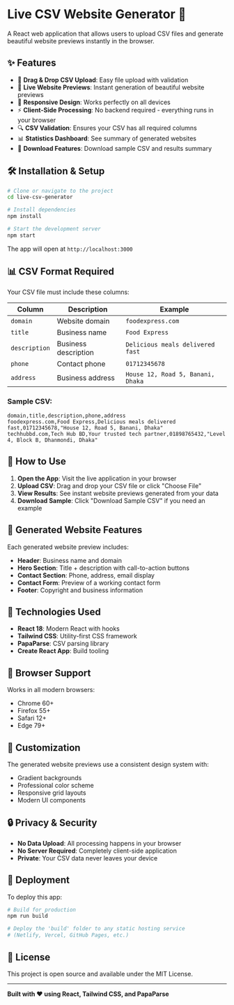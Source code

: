 # Live CSV Website Generator 🚀

A React web application that allows users to upload CSV files and generate beautiful website previews instantly in the browser.

## ✨ Features

- 📁 **Drag & Drop CSV Upload**: Easy file upload with validation
- 🎨 **Live Website Previews**: Instant generation of beautiful website previews
- 📱 **Responsive Design**: Works perfectly on all devices
- ⚡ **Client-Side Processing**: No backend required - everything runs in your browser
- 🔍 **CSV Validation**: Ensures your CSV has all required columns
- 📊 **Statistics Dashboard**: See summary of generated websites
- 💾 **Download Features**: Download sample CSV and results summary

## 🛠 Installation & Setup

```bash
# Clone or navigate to the project
cd live-csv-generator

# Install dependencies
npm install

# Start the development server
npm start
```

The app will open at `http://localhost:3000`

## 📊 CSV Format Required

Your CSV file must include these columns:

| Column        | Description          | Example                           |
| ------------- | -------------------- | --------------------------------- |
| `domain`      | Website domain       | `foodexpress.com`                 |
| `title`       | Business name        | `Food Express`                    |
| `description` | Business description | `Delicious meals delivered fast`  |
| `phone`       | Contact phone        | `01712345678`                     |
| `address`     | Business address     | `House 12, Road 5, Banani, Dhaka` |

### Sample CSV:

```csv
domain,title,description,phone,address
foodexpress.com,Food Express,Delicious meals delivered fast,01712345678,"House 12, Road 5, Banani, Dhaka"
techhubbd.com,Tech Hub BD,Your trusted tech partner,01898765432,"Level 4, Block B, Dhanmondi, Dhaka"
```

## 🚀 How to Use

1. **Open the App**: Visit the live application in your browser
2. **Upload CSV**: Drag and drop your CSV file or click "Choose File"
3. **View Results**: See instant website previews generated from your data
4. **Download Sample**: Click "Download Sample CSV" if you need an example

## 🎯 Generated Website Features

Each generated website preview includes:

- **Header**: Business name and domain
- **Hero Section**: Title + description with call-to-action buttons
- **Contact Section**: Phone, address, email display
- **Contact Form**: Preview of a working contact form
- **Footer**: Copyright and business information

## 🔧 Technologies Used

- **React 18**: Modern React with hooks
- **Tailwind CSS**: Utility-first CSS framework
- **PapaParse**: CSV parsing library
- **Create React App**: Build tooling

## 📱 Browser Support

Works in all modern browsers:

- Chrome 60+
- Firefox 55+
- Safari 12+
- Edge 79+

## 🎨 Customization

The generated website previews use a consistent design system with:

- Gradient backgrounds
- Professional color scheme
- Responsive grid layouts
- Modern UI components

## 🔒 Privacy & Security

- **No Data Upload**: All processing happens in your browser
- **No Server Required**: Completely client-side application
- **Private**: Your CSV data never leaves your device

## 🚀 Deployment

To deploy this app:

```bash
# Build for production
npm run build

# Deploy the 'build' folder to any static hosting service
# (Netlify, Vercel, GitHub Pages, etc.)
```

## 📄 License

This project is open source and available under the MIT License.

---

**Built with ❤️ using React, Tailwind CSS, and PapaParse**
